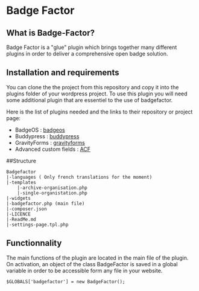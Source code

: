 # Badge Factor

## What is Badge-Factor?

Badge Factor is a "glue" plugin which brings together many different plugins in order to deliver a comprehensive open badge solution.

## Installation and requirements 

You can clone the the project from this repository and copy it into the plugins folder of your wordpress project. 
To use this plugin you will need some additional plugin that are essentiel to the use of badgefactor.

Here is the list of plugins needed and the links to their repository or project page:

- BadgeOS : [badgeos][1]
- Buddypress : [buddypress][2]
- GravityForms : [gravityforms][3]
- Advanced custom fields : [ACF][4]

##Structure

    Badgefactor
    |-languages ( Only french translations for the moment)
    |-templates
        |-archive-organisation.php
        |-single-organistation.php
    |-widgets
    |-badgefactor.php (main file)
    |-composer.json
    |-LICENCE
    |-ReadMe.md
    |-settings-page.tpl.php

## Functionnality

The main functions of the plugin are located in the main file of the plugin.
On activation, an object of the class BadgeFactor is saved in a global variable in order to be accessible form any file in your website.

    $GLOBALS['badgefactor'] = new BadgeFactor();

[1]: https://github.com/opencredit/badgeos
[2]: https://github.com/buddypress/BuddyPress
[3]: http://www.gravityforms.com/
[4]: https://www.advancedcustomfields.com/